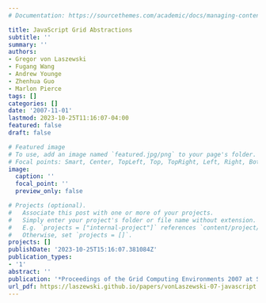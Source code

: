 ```yaml
---
# Documentation: https://sourcethemes.com/academic/docs/managing-content/

title: JavaScript Grid Abstractions
subtitle: ''
summary: ''
authors:
- Gregor von Laszewski
- Fugang Wang
- Andrew Younge
- Zhenhua Guo
- Marlon Pierce
tags: []
categories: []
date: '2007-11-01'
lastmod: 2023-10-25T11:16:07-04:00
featured: false
draft: false

# Featured image
# To use, add an image named `featured.jpg/png` to your page's folder.
# Focal points: Smart, Center, TopLeft, Top, TopRight, Left, Right, BottomLeft, Bottom, BottomRight.
image:
  caption: ''
  focal_point: ''
  preview_only: false

# Projects (optional).
#   Associate this post with one or more of your projects.
#   Simply enter your project's folder or file name without extension.
#   E.g. `projects = ["internal-project"]` references `content/project/deep-learning/index.md`.
#   Otherwise, set `projects = []`.
projects: []
publishDate: '2023-10-25T15:16:07.381084Z'
publication_types:
- '1'
abstract: ''
publication: '*Proceedings of the Grid Computing Environments 2007 at SC07*'
url_pdf: https://laszewski.github.io/papers/vonLaszewski-07-javascript.pdf
---
```

